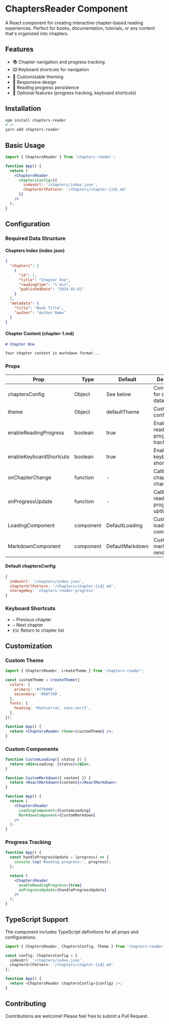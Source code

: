 # ChaptersReader Component

A React component for creating interactive chapter-based reading experiences. Perfect for books, documentation, tutorials, or any content that's organized into chapters.

## Features

- 📚 Chapter navigation and progress tracking
- ⌨️ Keyboard shortcuts for navigation
- 🎨 Customizable theming
- 📱 Responsive design
- 💾 Reading progress persistence
- 🔖 Optional features (progress tracking, keyboard shortcuts)

## Installation

```bash
npm install chapters-reader
# or
yarn add chapters-reader
```

## Basic Usage

```jsx
import { ChaptersReader } from 'chapters-reader';

function App() {
  return (
    <ChaptersReader
      chaptersConfig={{
        indexUrl: '/chapters/index.json',
        chapterUrlPattern: '/chapters/chapter-{id}.md'
      }}
    />
  );
}
```

## Configuration

### Required Data Structure

#### Chapters Index (index.json)
```json
{
  "chapters": [
    {
      "id": 1,
      "title": "Chapter One",
      "readingTime": "5 min",
      "publishedDate": "2024-01-01"
    }
  ],
  "metadata": {
    "title": "Book Title",
    "author": "Author Name"
  }
}
```

#### Chapter Content (chapter-1.md)
```markdown
# Chapter One

Your chapter content in markdown format...
```

### Props

| Prop | Type | Default | Description |
|------|------|---------|-------------|
| chaptersConfig | Object | See below | Configuration for chapters data |
| theme | Object | defaultTheme | Custom theme configuration |
| enableReadingProgress | boolean | true | Enable/disable reading progress tracking |
| enableKeyboardShortcuts | boolean | true | Enable/disable keyboard shortcuts |
| onChapterChange | function | - | Callback when chapter changes |
| onProgressUpdate | function | - | Callback when reading progress updates |
| LoadingComponent | component | DefaultLoading | Custom loading component |
| MarkdownComponent | component | DefaultMarkdown | Custom markdown renderer |

#### Default chaptersConfig
```js
{
  indexUrl: '/chapters/index.json',
  chapterUrlPattern: '/chapters/chapter-{id}.md',
  storageKey: 'chapters-reader-progress'
}
```

### Keyboard Shortcuts

- `←` Previous chapter
- `→` Next chapter
- `ESC` Return to chapter list

## Customization

### Custom Theme

```jsx
import { ChaptersReader, createTheme } from 'chapters-reader';

const customTheme = createTheme({
  colors: {
    primary: '#ff0000',
    secondary: '#00ff00',
  },
  fonts: {
    heading: 'Montserrat, sans-serif',
  },
});

function App() {
  return <ChaptersReader theme={customTheme} />;
}
```

### Custom Components

```jsx
function CustomLoading({ status }) {
  return <div>Loading: {status}</div>;
}

function CustomMarkdown({ content }) {
  return <ReactMarkdown>{content}</ReactMarkdown>;
}

function App() {
  return (
    <ChaptersReader
      LoadingComponent={CustomLoading}
      MarkdownComponent={CustomMarkdown}
    />
  );
}
```

### Progress Tracking

```jsx
function App() {
  const handleProgressUpdate = (progress) => {
    console.log('Reading progress:', progress);
  };

  return (
    <ChaptersReader
      enableReadingProgress={true}
      onProgressUpdate={handleProgressUpdate}
    />
  );
}
```

## TypeScript Support

The component includes TypeScript definitions for all props and configurations.

```typescript
import { ChaptersReader, ChaptersConfig, Theme } from 'chapters-reader';

const config: ChaptersConfig = {
  indexUrl: '/chapters/index.json',
  chapterUrlPattern: '/chapters/chapter-{id}.md'
};

function App() {
  return <ChaptersReader chaptersConfig={config} />;
}
```

## Contributing

Contributions are welcome! Please feel free to submit a Pull Request.
